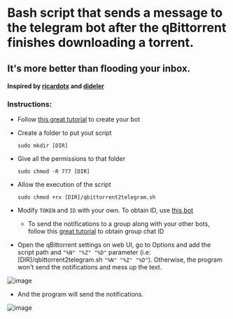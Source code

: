 # Bash script that sends a message to the telegram bot after the qBittorrent finishes downloading a torrent.
## It's more better than flooding your inbox.

#### Inspired by [ricardotx](https://github.com/ricardotx/qbittorrent_telegram_notification) and [dideler](https://gist.github.com/dideler/85de4d64f66c1966788c1b2304b9caf1)

### Instructions:

* Follow [this great tutorial](https://www.thewindowsclub.com/how-to-create-a-simple-telegram-bot) to create your bot

* Create a folder to put yout script
    
    `sudo mkdir [DIR]`

 * Give all the permissions to that folder
   
   `sudo chmod -R 777 [DIR]`

* Allow the execution of the script

   `sudo chmod +rx [DIR]/qbittorrent2telegram.sh`

* Modify `TOKEN` and `ID` with your own. To obtain ID, use [this bot](https://t.me/myidbot)

   * To send the notifications to a group along with your other bots, follow this [great tutorial](https://sarafian.github.io/low-code/2020/03/24/create-private-telegram-chatbot.html) to obtain group chat ID

* Open the qBittorrent settings on web UI, go to Options and add the script path and `"%N" "%Z" "%D"` parameter (i.e: [DIR]/qbittorrent2telegram.sh `"%N" "%Z" "%D"`). Otherwise, the program won't send the notifications and mess up the text.

![image](https://i.imgur.com/MtzsP9U.png)

* And the program will send the notifications.

![image](https://i.imgur.com/V41zTYPh.png)
